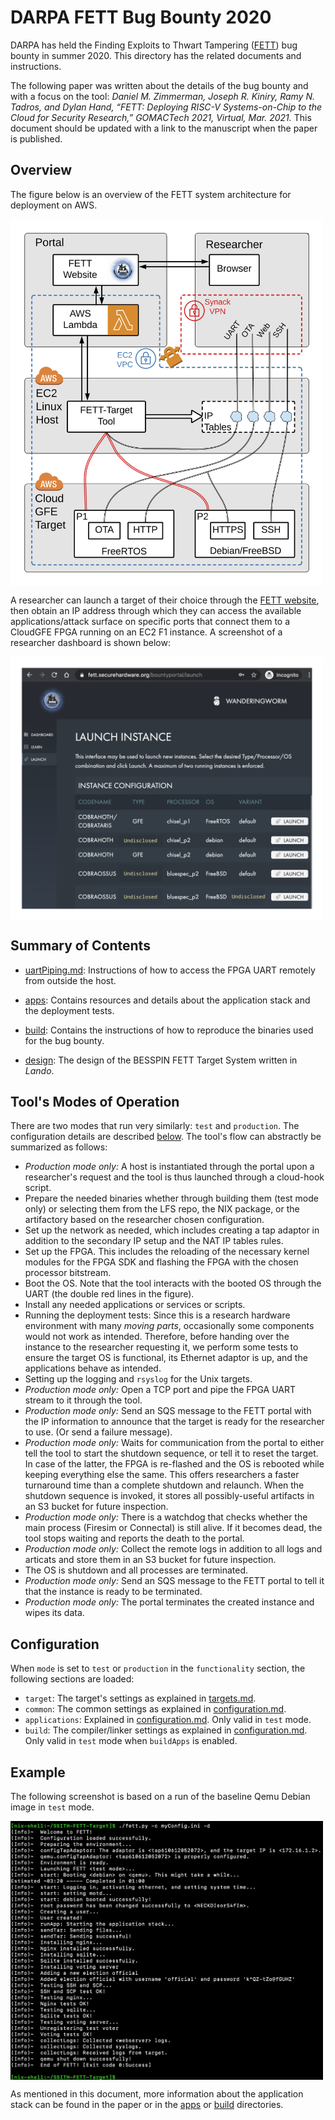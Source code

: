# DARPA FETT Bug Bounty 2020 #

DARPA has held the Finding Exploits to Thwart Tampering ([FETT](https://fett.darpa.mil/)) bug bounty in summer 2020. This directory has the related documents and instructions.

The following paper was written about the details of the bug bounty and with a focus on the tool: *Daniel M. Zimmerman, Joseph R. Kiniry, Ramy N. Tadros, and Dylan Hand, “FETT: Deploying RISC-V Systems-on-Chip to the Cloud for Security Research,” GOMACTech 2021, Virtual, Mar. 2021.* This document should be updated with a link to the manuscript when the paper is published.

## Overview ## 

The figure below is an overview of the FETT system architecture for deployment on AWS.

<img src="../.figures/FETT-Diagram.png" width=500 align=middle>

A researcher can launch a target of their choice through the [FETT website](https://fett.securehardware.org/), then obtain an IP address through which they can access the available applications/attack surface on specific ports that connect them to a CloudGFE FPGA running on an EC2 F1 instance. A screenshot of a researcher dashboard is shown below:

<img src="../.figures/censored-portal-screenshot.png" width=500 align=middle>


## Summary of Contents ##

- [uartPiping.md](./uartPiping.md): Instructions of how to access the FPGA UART remotely from outside the host.

- [apps](./apps): Contains resources and details about the application stack and the deployment tests.

- [build](./build): Contains the instructions of how to reproduce the binaries used for the bug bounty.

- [design](./design): The design of the BESSPIN FETT Target System written in *Lando*.


## Tool's Modes of Operation ##

There are two modes that run very similarly: `test` and `production`. The configuration details are described [below](#configuration). The tool's flow can abstractly be summarized as follows:
- *Production mode only:* A host is instantiated through the portal upon a researcher's request and the tool is thus launched through a cloud-hook script.
- Prepare the needed binaries whether through building them (test mode only) or selecting them from the LFS repo, the NIX package, or the artifactory based on the researcher chosen configuration.
- Set up the network as needed, which includes creating a tap adaptor in addition to the secondary IP setup and the NAT IP tables rules.
- Set up the FPGA. This includes the reloading of the necessary kernel modules for the FPGA SDK and flashing the FPGA with the chosen processor bitstream.
- Boot the OS. Note that the tool interacts with the booted OS through the UART (the double red lines in the figure). 
- Install any needed applications or services or scripts.
- Running the deployment tests: Since this is a research hardware environment with many *moving parts*, occasionally some components would not work as intended. Therefore, before handing over the instance to the researcher requesting it, we perform some tests to ensure the target OS is functional, its Ethernet adaptor is up, and the applications behave as intended.
- Setting up the logging and `rsyslog` for the Unix targets.
- *Production mode only:* Open a TCP port and pipe the FPGA UART stream to it through the tool.
- *Production mode only:* Send an SQS message to the FETT portal with the IP information to announce that the target is ready for the researcher to use. (Or send a failure message).
- *Production mode only:* Waits for communication from the portal to either tell the tool to start the shutdown sequence, or tell it to reset the target. In case of the latter, the FPGA is re-flashed and the OS is rebooted while keeping everything else the same. This offers researchers a faster turnaround time than a complete shutdown and relaunch. When the shutdown sequence is invoked, it stores all possibly-useful artifacts in an S3 bucket for future inspection.
- *Production mode only:* There is a watchdog that checks whether the main process (Firesim or Connectal) is still alive. If it becomes dead, the tool stops waiting and reports the death to the portal.
- *Production mode only:* Collect the remote logs in addition to all logs and articats and store them in an S3 bucket for future inspection.
- The OS is shutdown and all processes are terminated.
- *Production mode only:* Send an SQS message to the FETT portal to tell it that the instance is ready to be terminated.
- *Production mode only:* The portal terminates the created instance and wipes its data.


## Configuration ##

When `mode` is set to `test` or `production` in the `functionality` section, the following sections are loaded:    
- `target`: The target's settings as explained in [targets.md](../base/targets.md).
- `common`: The common settings as explained in [configuration.md](../base/configuration.md).
- `applications`: Explained in [configuration.md](../base/configuration.md). Only valid in `test` mode. 
- `build`: The compiler/linker settings as explained in [configuration.md](../base/configuration.md). Only valid in `test` mode when `buildApps` is enabled.


## Example ## 

The following screenshot is based on a run of the baseline Qemu Debian image in `test` mode.

<img src="../.figures/bugBounty2020-example-test.png" width=500 align=middle>

As mentioned in this document, more information about the application stack can be found in the paper or in the [apps](./apps) or [build](./build) directories.
